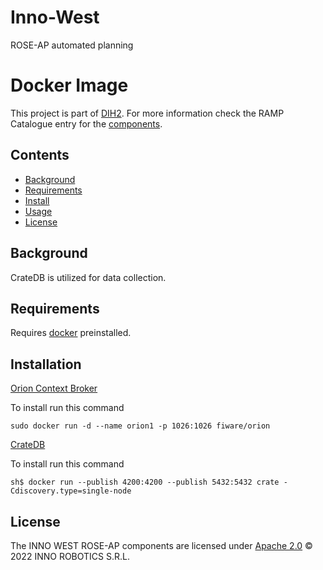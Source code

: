 # Inno-West
 ROSE-AP automated planning

# Docker Image
This project is part of [DIH2](http://www.dih-squared.eu/). For more information check the RAMP Catalogue entry for the [components](https://github.com/xxx).
 ## Contents

-   [Background](#background)
-   [Requirements](#requirements)
-   [Install](#install)
-   [Usage](#usage)
-   [License](#license)

## Background

CrateDB is utilized for data collection.

## Requirements

Requires [docker](https://github.com/docker) preinstalled.

## Installation

[Orion Context Broker](https://github.com/telefonicaid/fiware-orion/tree/master/docker)

To install run this command

```text
sudo docker run -d --name orion1 -p 1026:1026 fiware/orion
```

[CrateDB](https://github.com/crate/crate)

To install run this command

```text
sh$ docker run --publish 4200:4200 --publish 5432:5432 crate -Cdiscovery.type=single-node
```

## License
The INNO WEST ROSE-AP components are licensed under [Apache 2.0](/LICENSE) © 2022 INNO ROBOTICS S.R.L.
